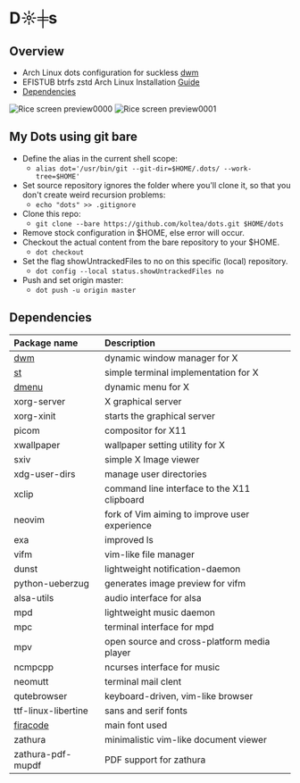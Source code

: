 # D☼╪s

## Overview

* Arch Linux dots configuration for suckless [dwm](http://suckless.org/)
* EFISTUB btrfs zstd Arch Linux Installation [Guide](https://github.com/koltea/dots/blob/master/.github/INSTALL.md)
* [Dependencies](https://github.com/koltea/dots#dependencies)

![Rice screen preview0000](https://i.imgur.com/4GnjvU4.png)
![Rice screen preview0001](https://i.imgur.com/8gc85ut.png)

## My Dots using git bare

- Define the alias in the current shell scope:
    - `alias dot='/usr/bin/git --git-dir=$HOME/.dots/ --work-tree=$HOME'`
- Set source repository ignores the folder where you'll clone it, so that you don't create weird recursion problems:
    - `echo "dots" >> .gitignore`
- Clone this repo:
    - `git clone --bare https://github.com/koltea/dots.git $HOME/dots`
- Remove stock configuration in $HOME, else error will occur.
- Checkout the actual content from the bare repository to your $HOME.
    - `dot checkout`
- Set the flag showUntrackedFiles to no on this specific (local) repository.
    - `dot config --local status.showUntrackedFiles no`
- Push and set origin master:
    - `dot push -u origin master`


## Dependencies
Package name | Description
:--- | :---
[dwm](http://suckless.org/) | dynamic window manager for X
[st](http://st.suckless.org/) | simple terminal implementation for X
[dmenu](http://tools.suckless.org/dmenu/) | dynamic menu for X
xorg-server | X graphical server
xorg-xinit | starts the graphical server
picom | compositor for X11
xwallpaper | wallpaper setting utility for X
sxiv | simple X Image viewer
xdg-user-dirs | manage user directories
xclip | command line interface to the X11 clipboard
neovim | fork of Vim aiming to improve user experience
exa | improved ls
vifm | vim-like file manager
dunst | lightweight notification-daemon
python-ueberzug | generates image preview for vifm
alsa-utils | audio interface for alsa
mpd | lightweight music daemon
mpc | terminal interface for mpd
mpv | open source and cross-platform media player
ncmpcpp | ncurses interface for music
neomutt | terminal mail clent
qutebrowser | keyboard-driven, vim-like browser
ttf-linux-libertine |  sans and serif fonts
[firacode](https://github.com/ryanoasis/nerd-fonts/tree/master/patched-fonts/FiraCode) | main font used
zathura | minimalistic vim-like document viewer
zathura-pdf-mupdf | PDF support for zathura

